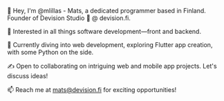 👋 Hey, I'm @mlillas - Mats, a dedicated programmer based in Finland. Founder of Devision Studio 🚀 @ devision.fi.

👀 Interested in all things software development—front and backend.

🌱 Currently diving into web development, exploring Flutter app creation, with some Python on the side.

✍️ Open to collaborating on intriguing web and mobile app projects. Let's discuss ideas!

📫 Reach me at mats@devision.fi for exciting opportunities!

<!---
mlillas/mlillas is a ✨ special ✨ repository because its `README.md` (this file) appears on your GitHub profile.
You can click the Preview link to take a look at your changes.
--->
